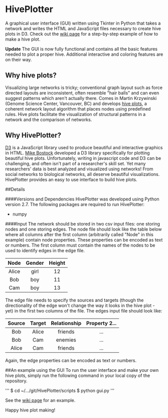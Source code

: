 HivePlotter
===========

A graphical user interface (GUI) written using Tkinter in Python that takes a network and writes the HTML and JavaScript files necessary to create hive plots in D3. Check out the [wiki page](https://github.com/sperez8/HivePlotter/wiki) for a step-by-step example of how to make a hive plot.

**Update** The GUI is now fully functional and contains all the basic features needed to plot a proper hive. Additional interactive and coloring features are on their way.

## Why hive plots?
Visualizing large networks is tricky; conventional graph layout such as force directed layouts are inconsistent, often resemble "hair balls" and can even suggest patterns which aren't actually there. Comes in Martin Krzywinski (Genome Science Center, Vancouver, BC) and develops [hive plots](http://www.hiveplot.net/), a coherent network layout algorithm that places nodes using predefined rules. Hive plots facilitate the visualization of structural patterns in a network and the comparison of networks.

## Why HivePlotter?
[D3](http://d3js.org/) is a JavaScript library used to produce beautiful and interactive graphics in HTML. [Mike Bostock]( http://bost.ocks.org/mike/hive/) developed a D3 library specifically for plotting beautiful hive plots. Unfortunately, writing in javascript code and D3 can be challenging, and often isn't part of a researcher's skill set. Yet many researchers' data is best analyzed and visualized using networks! From social networks to biological networks, all deserve beautiful visualizations. HivePlotter provides an easy to use interface to build hive plots.

##Details

####Versions and Dependencies
HivePlotter was developed using Python version 2.7. The following packages are required to run HivePlotter:
* numpy

####Input
The network should be stored in two csv input files: one storing nodes and one storing edges. The node file should look like the table below where all columns after the first column (arbitrarily called "Node" in this example) contain node properties. These properties can be encoded as text or numbers. The first column must contain the names of the nodes to be used to identify edges in the edge file.

| Node | Gender | Height |
|:----:|:----------:|:----------:|
| Alice | girl | 12 |
| Bob | boy | 11 |
| Cam | boy | 13 |


The edge file needs to specify the sources and targets (though the directionality of the edge won't change the way it looks in the hive plot - yet) in the first two columns of the file. The edges input file should look like:

|Source | Target | Relationship | Property 2...|
|:------:|:------:|:----------:|:----------:|
|Bob | Alice | friends | ...|
Bob | Cam | enemies | ...|
|Alice | Cam | friends | ...|

Again, the edge properties can be encoded as text or numbers.

##An example using the GUI
To run the user interface and make your own hive plots, simply run the following command in your local copy of the repository.

'''
$ cd ~/.../git/HivePlotter/scripts
$ python gui.py
'''

See the [wiki page](https://github.com/sperez8/HivePlotter/wiki) for an example.

Happy hive plot making!

